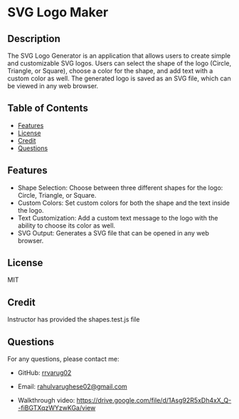 # SVG Logo Maker

## Description
The SVG Logo Generator is an application that allows users to create simple and customizable SVG logos. Users can select the shape of the logo (Circle, Triangle, or Square), choose a color for the shape, and add text with a custom color as well. The generated logo is saved as an SVG file, which can be viewed in any web browser.

## Table of Contents
- [Features](#features)
- [License](#license)
- [Credit](#credit)
- [Questions](#questions)

## Features
- Shape Selection: Choose between three different shapes for the logo: Circle, Triangle, or Square.
- Custom Colors: Set custom colors for both the shape and the text inside the logo.
- Text Customization: Add a custom text message to the logo with the ability to choose its color as well.
- SVG Output: Generates a SVG file that can be opened in any web browser.

## License 
MIT

## Credit
Instructor has provided the shapes.test.js file

## Questions
For any questions, please contact me:
- GitHub: [rrvarug02](https://github.com/rrvarug02)
- Email: rahulvarughese02@gmail.com

- Walkthrough video: https://drive.google.com/file/d/1Asg92R5xDh4xX_Q--fiBGTXqzWYzwKGa/view
